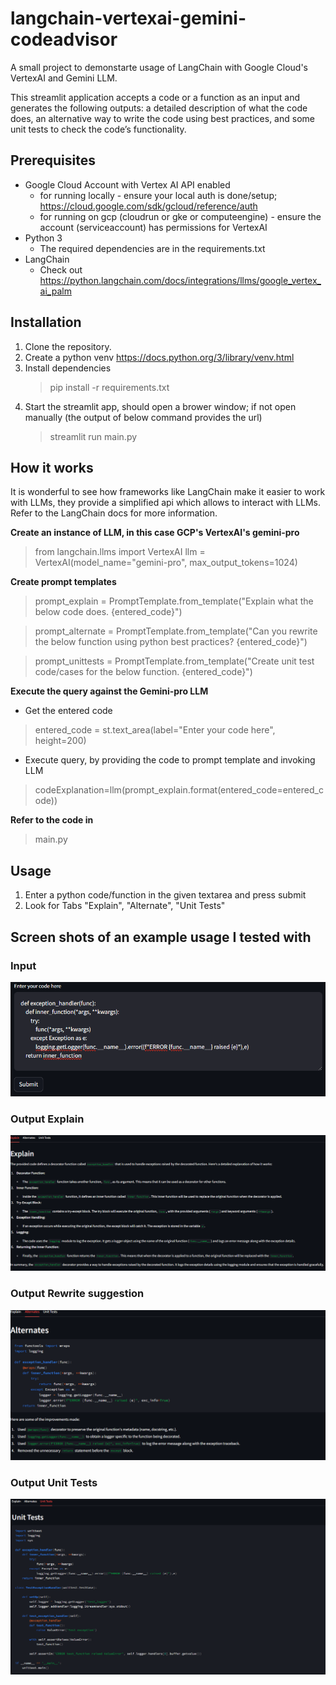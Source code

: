 # langchain-vertexai-gemini-codeadvisor

A small project to demonstarte usage of LangChain with Google Cloud's VertexAI and Gemini LLM.

This streamlit application accepts a code or a function as an input and generates the following outputs: a detailed description of what the code does, an alternative way to write the code using best practices, and some unit tests to check the code’s functionality.

## Prerequisites
- Google Cloud Account with Vertex AI API enabled 
    - for running locally - ensure your local auth is done/setup; https://cloud.google.com/sdk/gcloud/reference/auth
    - for running on gcp (cloudrun or gke or computeengine) - ensure the account (serviceaccount) has permissions for VertexAI
- Python 3
    - The required dependencies are in the requirements.txt
- LangChain
    - Check out https://python.langchain.com/docs/integrations/llms/google_vertex_ai_palm

## Installation
1. Clone the repository.
2. Create a python venv https://docs.python.org/3/library/venv.html 
3. Install dependencies
    > pip install -r requirements.txt
4. Start the streamlit app, should open a brower window; if not open manually (the output of below command provides the url)
    > streamlit run main.py

## How it works
It is wonderful to see how frameworks like LangChain make it easier to work with LLMs, they provide a simplified api which allows to interact with LLMs. Refer to the LangChain docs for more information.

**Create an instance of LLM, in this case GCP's VertexAI's gemini-pro**
> from langchain.llms import VertexAI
> llm = VertexAI(model_name="gemini-pro", max_output_tokens=1024)

**Create prompt templates**
> prompt_explain = PromptTemplate.from_template("Explain what the below code does. {entered_code}")

> prompt_alternate = PromptTemplate.from_template("Can you rewrite the below function using python best practices? {entered_code}")

> prompt_unittests = PromptTemplate.from_template("Create unit test code/cases for the below function. {entered_code}")

**Execute the query against the Gemini-pro LLM**
- Get the entered code
> entered_code = st.text_area(label="Enter your code here", height=200)

- Execute query, by providing the code to prompt template and invoking LLM
> codeExplanation=llm(prompt_explain.format(entered_code=entered_code))

**Refer to the code in**
> main.py



## Usage
1. Enter a python code/function in the given textarea and press submit
2. Look for Tabs "Explain", "Alternate", "Unit Tests"

## Screen shots of an example usage I tested with

### Input
![Alt text](readme-images/image-4.png)

### Output Explain
![Alt text](readme-images/image-1.png)

### Output Rewrite suggestion
![Alt text](readme-images/image-2.png)

### Output Unit Tests 
![Alt text](readme-images/image-3.png)